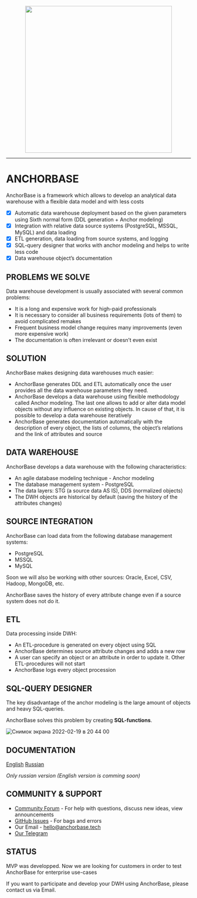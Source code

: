 <p align="center">
<img width="400" src="https://user-images.githubusercontent.com/57846789/146906105-443f8e0d-b9a9-49c3-b96e-12dc814c983f.png"/>
</p>

---

# ANCHORBASE
AnchorBase is a framework which allows to develop an analytical data warehouse with a flexible data model and with less costs

- [x] Automatic data warehouse deployment based on the given parameters using Sixth normal form (DDL generation + Anchor modeling)
- [x] Integration with relative data source systems (PostgreSQL, MSSQL, MySQL) and data loading
- [x] ETL generation, data loading from source systems, and logging
- [x] SQL-query designer that works with anchor modeling and helps to write less code
- [x] Data warehouse object’s documentation

## PROBLEMS WE SOLVE
Data warehouse development is usually associated with several common problems:
* It is a long and expensive work for high-paid professionals
* It is necessary to consider all business requirements (lots of them) to avoid complicated remakes
* Frequent business model change requires many improvements (even more expensive work)  
* The documentation is often irrelevant or doesn’t even exist

## SOLUTION
AnchorBase makes designing data warehouses much easier:
* AnchorBase generates DDL and ETL automatically once the user provides all the data warehouse parameters they need.
* AnchorBase develops a data warehouse using flexible methodology called Anchor modeling. The last one allows to add or alter data model objects without any influence on existing objects. In cause of that, it is possible to develop a data warehouse iteratively
* AnchorBase generates documentation automatically with the description of every object, the lists of columns, the object’s relations and the link of attributes and source

## DATA WAREHOUSE

AnchorBase develops a data warehouse with the following characteristics:
* An agile database modeling technique - Anchor modeling
* The database management system - PostgreSQL
* The data layers: STG (a source data AS IS), DDS (normalized objects)
* The DWH objects are historical by default (saving the history of the attributes changes)

## SOURCE INTEGRATION
AnchorBase can load data from the following database management systems:
* PostgreSQL
* MSSQL
* MySQL
	
Soon we will also be working with other sources: Oracle, Excel, CSV, Hadoop, MongoDB, etc.

AnchorBase saves the history of every attribute change even if a source system does not do it.

## ETL
Data processing inside DWH:
* An ETL-procedure is generated on every object using SQL
* AnchorBase determines source attribute changes and adds a new row
* A user can specify an object or an attribute in order to update it. Other ETL-procedures will not start
* AnchorBase logs every object procession

## SQL-QUERY DESIGNER
The key disadvantage of the anchor modeling is the large amount of objects and heavy SQL-queries.

AnchorBase solves this problem by creating **SQL-functions**.

![Снимок экрана 2022-02-19 в 20 44 00](https://user-images.githubusercontent.com/57846789/159370705-37b83447-f0b5-45fe-8279-dd20c293b504.png)


## DOCUMENTATION
[English](https://docs.google.com/document/d/1dcZMBpaxeHbCJgJy-xVdtYrmAMGXQXuphfyobn94OJQ/edit?usp=sharing)
[Russian](https://docs.google.com/document/d/1BhWxaM9ti-6MBm7syrHv7sSkBYMeWrLYTfNYhY6hI00/edit?usp=sharing)

<i>Only russian version (English version is comming soon)</i>

## COMMUNITY & SUPPORT
* [Community Forum](https://github.com/AnchorBase/AnchorBase/discussions) - For help with questions, discuss new ideas, view announcements 
* [GitHub Issues](https://github.com/AnchorBase/AnchorBase/issues) - For bags and errors
* Our Email - hello@anchorbase.tech
* [Our Telegram](https://t.me/AnchorBase_official)

## STATUS
MVP was developped. Now we are looking for customers in order to test AnchorBase for enterprise use-cases

If you want to participate and develop your DWH using AnchorBase, please contact us via Email.
